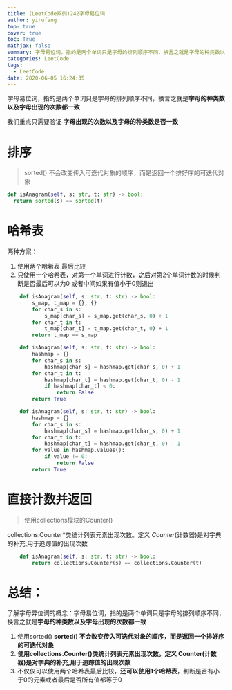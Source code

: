 ```yaml
---
title: (LeetCode系列)242字母易位词
author: yirufeng
top: true
cover: true
toc: True
mathjax: false
summary: 字母易位词，指的是两个单词只是字母的排列顺序不同，换言之就是字母的种类数以及字母出现的次数都一致
categories: LeetCode
tags:
  - LeetCode
date: 2020-06-05 16:24:35
---
```

字母易位词，指的是两个单词只是字母的排列顺序不同，换言之就是**字母的种类数以及字母出现的次数都一致**

我们重点只需要验证 **字母出现的次数以及字母的种类数是否一致**

# 排序



> sorted() 不会改变传入可迭代对象的顺序，而是返回一个排好序的可迭代对象

```python
def isAnagram(self, s: str, t: str) -> bool:
  return sorted(s) == sorted(t)
```





# 哈希表



两种方案：

1. 使用两个哈希表 最后比较
2. 只使用一个哈希表，对第一个单词进行计数，之后对第2个单词计数的时候判断是否最后可以为0 或者中间如果有值小于0则退出



```python
    def isAnagram(self, s: str, t: str) -> bool:
        s_map, t_map = {}, {}
        for char_s in s:
            s_map[char_s] = s_map.get(char_s, 0) + 1
        for char_t in t:
            t_map[char_t] = t_map.get(char_t, 0) + 1
        return t_map == s_map

```





```python
    def isAnagram(self, s: str, t: str) -> bool:
        hashmap = {}
        for char_s in s:
            hashmap[char_s] = hashmap.get(char_s, 0) + 1
        for char_t in t:
            hashmap[char_t] = hashmap.get(char_t, 0) - 1
            if hashmap[char_t] < 0:
                return False
        return True
```





```python
    def isAnagram(self, s: str, t: str) -> bool:
        hashmap = {}
        for char_s in s:
            hashmap[char_s] = hashmap.get(char_s, 0) + 1
        for char_t in t:
            hashmap[char_t] = hashmap.get(char_t, 0) - 1
        for value in hashmap.values():
            if value != 0:
                return False
        return True
```



# 直接计数并返回

> 使用collections模块的Counter()



collections.Counter*类统计列表元素出现次数。定义 *Counter*(计数器)是对字典的补充,用于追踪值的出现次数



```python
    def isAnagram(self, s: str, t: str) -> bool:
        return collections.Counter(s) == collections.Counter(t)
```





# 总结：

了解字母异位词的概念：字母易位词，指的是两个单词只是字母的排列顺序不同，换言之就是**字母的种类数以及字母出现的次数都一致**



1. 使用sorted() **sorted() 不会改变传入可迭代对象的顺序，而是返回一个排好序的可迭代对象**
2. **使用collections.Counter()类统计列表元素出现次数。定义 Counter(计数器)是对字典的补充,用于追踪值的出现次数**
3. 不仅仅可以使用两个哈希表最后比较，**还可以使用1个哈希表**，判断是否有小于0的元素或者最后是否所有值都等于0




